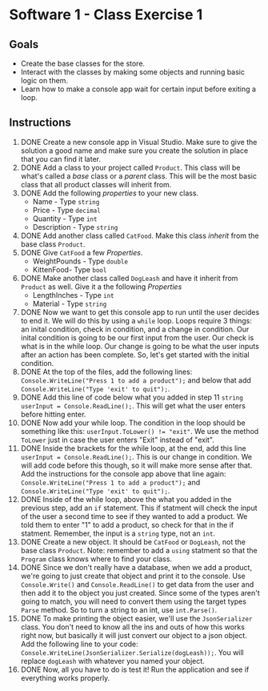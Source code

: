 # Software 1 - Class Exercise 1
## Goals
- Create the base classes for the store.
- Interact with the classes by making some objects and running basic logic on them.
- Learn how to make a console app wait for certain input before exiting a loop.

## Instructions
1. DONE Create a new console app in Visual Studio.  Make sure to give the solution a good name and make sure you create the solution in place that you can find it later.
1. DONE Add a class to your project called `Product`.  This class will be what's called a _base_ class or a _parent_ class.  This will be the most basic class that all product classes will inherit from.
1. DONE Add the following _properties_ to your new class.
   - Name - Type `string`
   - Price - Type `decimal`
   - Quantity - Type `int`
   - Description - Type `string`
1. DONE Add another class called `CatFood`.  Make this class _inherit_ from the base class `Product`.
1. DONE Give `CatFood` a few _Properties_.
   - WeightPounds - Type `double`
   - KittenFood- Type `bool`
1. DONE Make another class called `DogLeash` and have it inherit from `Product` as well. Give it a the following _Properties_ 
   - LengthInches - Type `int`
   - Material - Type `string`
1. DONE Now we want to get this console app to run until the user decides to end it.  We will do this by using a `while` loop.  Loops require 3 things: an inital condition, check in condition, and a change in condition.  Our inital condition is going to be our first input from the user.  Our check is what is in the while loop.  Our change is going to be what the user inputs after an action has been complete.  So, let's get started with the initial condition.
1. DONE At the top of the files, add the following lines: `Console.WriteLine("Press 1 to add a product");` and below that add `Console.WriteLine("Type 'exit' to quit");`.
1. DONE Add this line of code below what you added in step 11 `string userInput = Console.ReadLine();`.  This will get what the user enters before hitting enter.
1. DONE Now add your while loop.  The condition in the loop should be something like this: `userInput.ToLower() != "exit"`.  We use the method `ToLower` just in case the user enters "Exit" instead of "exit".
1. DONE Inside the brackets for the while loop, at the end, add this line `userInput = Console.ReadLine();`. This is our change in condition.  We will add code before this though, so it will make more sense after that. Add the instructions for the console app above that line again: `Console.WriteLine("Press 1 to add a product");` and `Console.WriteLine("Type 'exit' to quit");`. 
1. DONE Inside of the while loop, above the what you added in the previous step, add an `if` statement.  This if statment will check the input of the user a second time to see if they wanted to add a product. We told them to enter "1" to add a product, so check for that in the if statment.  Remember, the input is a `string` type, not an `int`.
1. DONE Create a new object.  It should be `CatFood` or `DogLeash`, not the base class `Product`.  Note: remember to add a `using` statment so that the `Program` class knows where to find your class.
1. DONE Since we don't really have a database, when we add a product, we're going to just create that object and print it to the console.  Use `Console.Write()` and `Console.ReadLine()` to get data from the user and then add it to the object you just created.  Since some of the types aren't going to match, you will need to convert them using the target types `Parse` method.  So to turn a string to an int, use `int.Parse()`.
1. DONE To make printing the object easier, we'll use the `JsonSerializer` class.  You don't need to know all the ins and outs of how this works right now, but basically it will just convert our object to a json object.  Add the following line to your code: `Console.WriteLine(JsonSerializer.Serialize(dogLeash));`.  You will replace `dogLeash` with whatever you named your object.
1. DONE Now, all you have to do is test it!  Run the application and see if everything works properly.